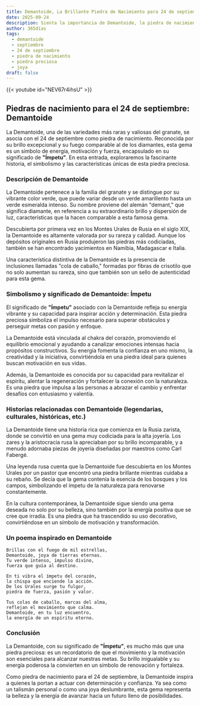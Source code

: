 ```yaml
---
title: Demantoide, La Brillante Piedra de Nacimiento para 24 de septiembre
date: 2025-09-24
description: Sienta la importancia de Demantoide, la piedra de nacimiento de 24 de septiembre que simboliza Ímpetu. Deje que su belleza y significado iluminen su día.
author: 365días
tags:
  - demantoide
  - septiembre
  - 24 de septiembre
  - piedra de nacimiento
  - piedra preciosa
  - joya
draft: false
---
```


{{< youtube id="NEV67r4ihsU" >}}

## Piedras de nacimiento para el 24 de septiembre: Demantoide

La Demantoide, una de las variedades más raras y valiosas del granate, se asocia con el 24 de septiembre como piedra de nacimiento. Reconocida por su brillo excepcional y su fuego comparable al de los diamantes, esta gema es un símbolo de energía, motivación y fuerza, encapsulado en su significado de **"Ímpetu"**. En esta entrada, exploraremos la fascinante historia, el simbolismo y las características únicas de esta piedra preciosa.

### Descripción de Demantoide

La Demantoide pertenece a la familia del granate y se distingue por su vibrante color verde, que puede variar desde un verde amarillento hasta un verde esmeralda intenso. Su nombre proviene del alemán "demant," que significa diamante, en referencia a su extraordinario brillo y dispersión de luz, características que la hacen comparable a esta famosa gema.

Descubierta por primera vez en los Montes Urales de Rusia en el siglo XIX, la Demantoide es altamente valorada por su rareza y calidad. Aunque los depósitos originales en Rusia produjeron las piedras más codiciadas, también se han encontrado yacimientos en Namibia, Madagascar e Italia.

Una característica distintiva de la Demantoide es la presencia de inclusiones llamadas "cola de caballo," formadas por fibras de crisotilo que no solo aumentan su rareza, sino que también son un sello de autenticidad para esta gema.

### Simbolismo y significado de Demantoide: Ímpetu

El significado de **"Ímpetu"** asociado con la Demantoide refleja su energía vibrante y su capacidad para inspirar acción y determinación. Esta piedra preciosa simboliza el impulso necesario para superar obstáculos y perseguir metas con pasión y enfoque.

La Demantoide está vinculada al chakra del corazón, promoviendo el equilibrio emocional y ayudando a canalizar emociones intensas hacia propósitos constructivos. Su energía fomenta la confianza en uno mismo, la creatividad y la iniciativa, convirtiéndola en una piedra ideal para quienes buscan motivación en sus vidas.

Además, la Demantoide es conocida por su capacidad para revitalizar el espíritu, alentar la regeneración y fortalecer la conexión con la naturaleza. Es una piedra que impulsa a las personas a abrazar el cambio y enfrentar desafíos con entusiasmo y valentía.

### Historias relacionadas con Demantoide (legendarias, culturales, históricas, etc.)

La Demantoide tiene una historia rica que comienza en la Rusia zarista, donde se convirtió en una gema muy codiciada para la alta joyería. Los zares y la aristocracia rusa la apreciaban por su brillo incomparable, y a menudo adornaba piezas de joyería diseñadas por maestros como Carl Fabergé.

Una leyenda rusa cuenta que la Demantoide fue descubierta en los Montes Urales por un pastor que encontró una piedra brillante mientras cuidaba a su rebaño. Se decía que la gema contenía la esencia de los bosques y los campos, simbolizando el ímpetu de la naturaleza para renovarse constantemente.

En la cultura contemporánea, la Demantoide sigue siendo una gema deseada no solo por su belleza, sino también por la energía positiva que se cree que irradia. Es una piedra que ha trascendido su uso decorativo, convirtiéndose en un símbolo de motivación y transformación.

### Un poema inspirado en Demantoide

```
Brillas con el fuego de mil estrellas,  
Demantoide, joya de tierras eternas.  
Tu verde intenso, impulso divino,  
fuerza que guía al destino.  

En ti vibra el ímpetu del corazón,  
la chispa que enciende la acción.  
De los Urales surge tu fulgor,  
piedra de fuerza, pasión y valor.  

Tus colas de caballo, marcas del alma,  
reflejan el movimiento que calma.  
Demantoide, en tu luz encuentro,  
la energía de un espíritu eterno.  
```

### Conclusión

La Demantoide, con su significado de **"Ímpetu"**, es mucho más que una piedra preciosa: es un recordatorio de que el movimiento y la motivación son esenciales para alcanzar nuestras metas. Su brillo inigualable y su energía poderosa la convierten en un símbolo de renovación y fortaleza.

Como piedra de nacimiento para el 24 de septiembre, la Demantoide inspira a quienes la portan a actuar con determinación y confianza. Ya sea como un talismán personal o como una joya deslumbrante, esta gema representa la belleza y la energía de avanzar hacia un futuro lleno de posibilidades.
